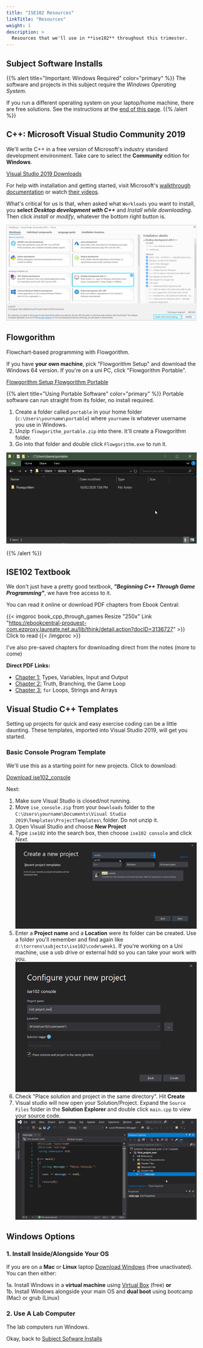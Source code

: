 ```yaml
---
title: "ISE102 Resources"
linkTitle: "Resources"
weight: 1
description: >
  Resources that we'll use in **ise102** throughout this trimester.
---
```


## Subject Software Installs

{{% alert title="Important: Windows Required" color="primary" %}}
The software and projects in this subject require the _Windows Operating System_.

If you run a different operating system on your laptop/home machine, there are free solutions. See the instructions at the [end of this page](#windows-options).
{{% /alert %}}

## C++: Microsoft Visual Studio Community 2019
We'll write C++ in a free version of Microsoft's industry standard development environment. Take care to select the **Community** edition for **Windows**.
<div class="mx-auto">
	<a class="btn btn-lg btn-primary mr-3 mb-4" href="https://visualstudio.microsoft.com/vs/" target="_blank">
		Visual Studio 2019 Downloads<i class="fas fa-arrow-alt-circle-right ml-2"></i>
	</a>
</div>

For help with installation and getting started, visit Microsoft's [walkthrough documentation](https://docs.microsoft.com/en-gb/visualstudio/get-started/visual-studio-ide?view=vs-2019) or watch [their videos](https://visualstudio.microsoft.com/vs/getting-started/).

What's critical for us is that, when asked what `Workloads` you want to install, you **select _Desktop development with C++_** and _Install while downloading_. Then click _install_ or _modify_, whatever the bottom right button is.

![Desktop development with C++](visual_studio_cpp_desktop.png)

## Flowgorithm

Flowchart-based programming with Flowgorithm.

If you have **your own machine**, pick "Flowgorithm Setup" and download the Windows 64 version.
If you're on a uni PC, click "Flowgorithm Portable".

<div class="mx-auto">
	<a class="btn btn-lg btn-primary mr-3 mb-4" href="http://flowgorithm.org/download/index.htm" target="_blank">
		Flowgorithm Setup<i class="fas fa-arrow-alt-circle-right ml-2"></i>
	</a>
  <a class="btn btn-lg btn-primary mr-3 mb-4" href="flowgorithm_portable.zip" target="_blank">
		Flowgorithm Portable<i class="fas fa-arrow-alt-circle-right ml-2"></i>
	</a>
</div>

{{% alert title="Using Portable Software" color="primary" %}}
Portable software can run straight from its folder, no install required.

1. Create a folder called `portable` in your home folder (`c:\Users\yourname\portable`) where `yourname` is whatever username you use in Windows.
2. Unzip `flowgorithm_portable.zip` into there. It'll create a Flowgorithm folder.
3. Go into that folder and double click `Flowgorithm.exe` to run it.

![](portable_folder_flowgorithm.png)

{{% /alert %}}


## ISE102 Textbook

We don't just have a pretty good textbook, _**"Beginning C++ Through Game Programming"**_, we have free access to it.

You can read it online or download PDF chapters from Ebook Central:

{{< imgproc book_cpp_through_games Resize "250x" Link "https://ebookcentral-proquest-com.ezproxy.laureate.net.au/lib/think/detail.action?docID=3136727" >}}
Click to read
{{< /imgproc >}}

I've also pre-saved chapters for downloading direct from the notes (more to come)

**Direct PDF Links:**
* [Chapter 1:](cpp_through_games_1.pdf) Types, Variables, Input and Output
* [Chapter 2:](cpp_through_games_2.pdf) Truth, Branching, the Game Loop
* [Chapter 3:](cpp_through_games_3.pdf) `for` Loops, Strings and Arrays

## Visual Studio C++ Templates

Setting up projects for quick and easy exercise coding can be a little daunting. These templates, imported into Visual Studio 2019, will get you started.

### Basic Console Program Template

We'll use this as a starting point for new projects. Click to download:

<a class="btn btn-lg btn-primary mr-3 mb-4" href="/torrens/ise102/resources/ise102_console.zip">
  Download ise102_console<i class="fas fa-arrow-alt-circle-right ml-2"></i>
</a>

Next:  
1. Make sure Visual Studio is closed/not running.  
2. Move `ise_console.zip` from your `Downloads` folder to the `C:\Users\yourname\Documents\Visual Studio 2019\Templates\ProjectTemplates\` folder. Do not unzip it.  
3. Open Visual Studio and choose **New Project**  
4. Type `ise102` into the search box, then choose `ise102 console` and click _Next_.
![ise102_console](new_project_ise102_console.png)  
5. Enter a **Project name** and a **Location** were its folder can be created. Use a folder you'll remember and find again like `d:\torrens\subjects\ise102\code\week1`. If you're working on a Uni machine, use a usb drive or external hdd so you can take your work with you.  
![project details](project_setup_vs_2019.png)  
6. Check "Place solution and project in the same directory". Hit **Create**  
7. Visual studio will now open your Solution/Project. Expand the `Source Files` folder in the **Solution Explorer** and double click `main.cpp` to view your source code.  
![Project Open](project_open_main_cpp.png)  
  
  
## Windows Options  

### 1. Install Inside/Alongside Your OS

If you are on a **Mac** or **Linux** laptop [Download Windows](https://www.microsoft.com/en-au/software-download/windows10) (free unactivated). You can then either:

1a. Install Windows in a **virtual machine** using [Virtual Box](https://www.virtualbox.org/wiki/Downloads) (free) **or**  
1b. Install Windows alongside your main OS and **dual boot** using bootcamp (Mac) or grub (Linux)  
  
### 2. Use A Lab Computer  

The lab computers run Windows.

Okay, back to [Subject Sofware Installs](#subject-software-installs)


<!--
### Text-Mode Game Template

This will add _**ise102 text mode game**_ to your _new project_ window.

_text_mode_game_template.zip_

<a class="btn btn-lg btn-primary mr-3 mb-4" href="/torrens/ise102/resources/text_mode_game_template.zip">
  Download<i class="fas fa-arrow-alt-circle-right ml-2"></i>
</a>

## Starter Projects

**ADD STARTER PROJECTS FOR WEEKLY CODE ALONG**?
-->